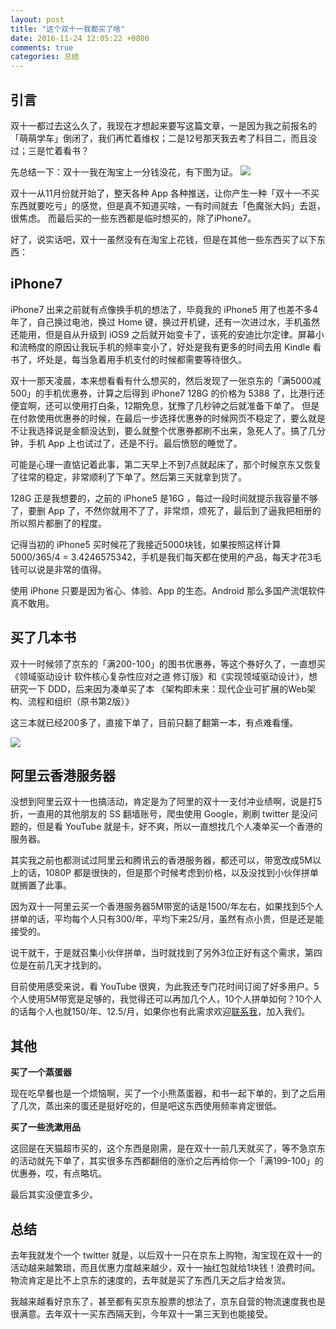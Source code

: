 ```yaml
---
layout: post
title: "这个双十一我都买了啥"
date: 2016-11-24 12:05:22 +0800
comments: true
categories: 总结
---
```


## 引言

双十一都过去这么久了，我现在才想起来要写这篇文章，一是因为我之前报名的「萌萌学车」倒闭了，我们再忙着维权；二是12号那天我去考了科目二，而且没过；三是忙着看书？

先总结一下：双十一我在淘宝上一分钱没花，有下图为证。
![](https://ws1.sinaimg.cn/large/4cc5f9b3gw1fa2z9dfxxbj20f80r3jw1.jpg)

双十一从11月份就开始了，整天各种 App 各种推送，让你产生一种「双十一不买东西就要吃亏」的感觉，但是真不知道买啥，一有时间就去「色魔张大妈」去逛，很焦虑。
而最后买的一些东西都是临时想买的，除了iPhone7。

好了，说实话吧，双十一虽然没有在淘宝上花钱，但是在其他一些东西买了以下东西：
<!--more-->

## iPhone7

iPhone7 出来之前就有点像换手机的想法了，毕竟我的 iPhone5 用了也差不多4年了，自己换过电池，换过 Home 键，换过开机键，还有一次进过水，手机虽然还能用，但是自从升级到
iOS9 之后就开始变卡了，该死的安迪比尔定律。屏幕小和流畅度的原因让我玩手机的频率变小了，好处是我有更多的时间去用 Kindle 看书了，坏处是，每当急着用手机支付的时候都需要等待很久。

双十一那天凌晨，本来想看看有什么想买的，然后发现了一张京东的「满5000减500」的手机优惠券，计算之后得到 iPhone7 128G 的价格为 5388 了，比港行还便宜啊，还可以使用打白条，12期免息，犹豫了几秒钟之后就准备下单了。
但是在付款使用优惠券的时候，在最后一步选择优惠券的时候网页不稳定了，要么就是不让我选择说是金额没达到，要么就整个优惠券都刷不出来，急死人了。搞了几分钟，手机 App 上也试过了，还是不行。最后愤怒的睡觉了。

可能是心理一直惦记着此事，第二天早上不到7点就起床了，那个时候京东又恢复了往常的稳定，非常顺利了下单了。然后第三天就拿到货了。

128G 正是我想要的，之前的 iPhone5 是16G ，每过一段时间就提示我容量不够了，要删 App 了，不然你就用不了了，非常烦，烦死了，最后到了逼我把相册的所以照片都删了的程度。

记得当初的 iPhone5 买时候花了我接近5000块钱，如果按照这样计算 5000/365/4 = 3.4246575342，手机是我们每天都在使用的产品，每天才花3毛钱可以说是非常的值得。

使用 iPhone 只要是因为省心、体验、App 的生态。Android 那么多国产流氓软件真不敢用。


## 买了几本书


双十一时候领了京东的「满200-100」的图书优惠券，等这个券好久了，一直想买《领域驱动设计 软件核心复杂性应对之道 修订版》和《实现领域驱动设计》，想研究一下 DDD，后来因为凑单买了本 《架构即未来：现代企业可扩展的Web架构、流程和组织（原书第2版）》

这三本就已经200多了，直接下单了，目前只翻了翻第一本，有点难看懂。

![](https://ws2.sinaimg.cn/large/4cc5f9b3gw1fa30bkpbyoj20ab07574p.jpg)



## 阿里云香港服务器

没想到阿里云双十一也搞活动，肯定是为了阿里的双十一支付冲业绩啊，说是打5折，一直用的其他朋友的 SS 翻墙账号，爬虫使用 Google，刷刷 twitter 是没问题的，但是看 YouTube 就是卡，好不爽，所以一直想找几个人凑单买一个香港的服务器。

其实我之前也都测试过阿里云和腾讯云的香港服务器，都还可以，带宽改成5M以上的话，1080P 都是很快的，但是那个时候考虑到价格，以及没找到小伙伴拼单就搁置了此事。

因为双十一阿里云买一个香港服务器5M带宽的话是1500/年左右，如果找到5个人拼单的话，平均每个人只有300/年，平均下来25/月，虽然有点小贵，但是还是能接受的。

说干就干，于是就召集小伙伴拼单，当时就找到了另外3位正好有这个需求，第四位是在前几天才找到的。

目前使用感受来说，看 YouTube 很爽，为此我还专门花时间订阅了好多用户。5个人使用5M带宽是足够的，我觉得还可以再加几个人，10个人拼单如何？10个人的话每个人也就150/年、12.5/月，如果你也有此需求欢迎[联系我](http://blog.forecho.com/about/)，加入我们。


## 其他


**买了一个蒸蛋器**

现在吃早餐也是一个烦恼啊，买了一个小熊蒸蛋器，和书一起下单的，到了之后用了几次，蒸出来的蛋还是挺好吃的，但是吧这东西使用频率肯定很低。

**买了一些洗漱用品**

这回是在天猫超市买的，这个东西是刚需，是在双十一前几天就买了，等不急京东的活动就先下单了，其实很多东西都翻倍的涨价之后再给你一个「满199-100」的优惠券，哎，有点略坑。

最后其实没便宜多少。

## 总结

去年我就发个一个 twitter 就是，以后双十一只在京东上购物，淘宝现在双十一的活动越来越繁琐，而且优惠力度越来越少，双十一抽红包就给1块钱！浪费时间。
物流肯定是比不上京东的速度的，去年就是买了东西几天之后才给发货。

我越来越看好京东了，甚至都有买京东股票的想法了，京东自营的物流速度我也是很满意。去年双十一买东西隔天到，今年双十一第三天到也能接受。
